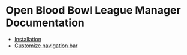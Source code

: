 # Open Blood Bowl League Manager Documentation

- [Installation](./1.Installation.md)
- [Customize navigation bar](./NavigationBar.md)
